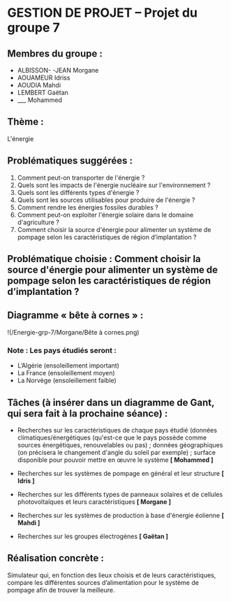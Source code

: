 # GESTION DE PROJET – Projet du groupe 7

## Membres du groupe :
- ALBISSON- -JEAN Morgane
- AOUAMEUR Idriss
- AOUDIA Mahdi
- LEMBERT Gaëtan
- ___ Mohammed

## Thème :
L'énergie 

## Problématiques suggérées :
1. Comment peut-on transporter de l'énergie ?
2. Quels sont les impacts de l'énergie nucléaire sur l'environnement ? 
3. Quels sont les différents types d'énergie ?
4. Quels sont les sources utilisables pour produire de l'énergie ?
5. Comment rendre les énergies fossiles durables ?
6. Comment peut-on exploiter l'énergie solaire dans le domaine d'agriculture ?
7. Comment choisir la source d'énergie pour alimenter un système de pompage selon les caractéristiques de région d’implantation ?

## Problématique choisie : Comment choisir la source d'énergie pour alimenter un système de pompage selon les caractéristiques de région d’implantation ?

## Diagramme « bête à cornes » :
!(/Energie-grp-7/Morgane/Bête à cornes.png)

### Note : Les pays étudiés seront : 
-	L’Algérie (ensoleillement important)
-	La France (ensoleillement moyen) 
-	La Norvège (ensoleillement faible)

## Tâches (à insérer dans un diagramme de Gant, qui sera fait à la prochaine séance) :
- Recherches sur les caractéristiques de chaque pays étudié (données climatiques/énergétiques (qu'est-ce que le pays possède comme sources énergétiques, renouvelables ou pas) ; données géographiques (on précisera le changement d'angle du soleil par exemple) ; surface disponible pour pouvoir mettre en œuvre le système
**[ Mohammed ]**

- Recherches sur les systèmes de pompage en général et leur structure **[ Idris ]**

- Recherches sur les différents types de panneaux solaires et de cellules photovoltaïques et leurs caractéristiques **[ Morgane ]**

- Recherches sur les systèmes de production à base d'énergie éolienne **[ Mahdi ]**

- Recherches sur les groupes électrogènes **[ Gaëtan ]**

## Réalisation concrète :
Simulateur qui, en fonction des lieux choisis et de leurs caractéristiques, compare les différentes sources d’alimentation pour le système de pompage afin de trouver la meilleure.
